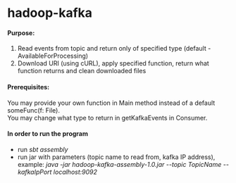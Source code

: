 # hadoop-kafka
#### Purpose:
1) Read events from topic and return only of specified type (default - AvailableForProcessing)
2) Download URI (using cURL), apply specified function, return what function returns and clean downloaded files

#### Prerequisites:
You may provide your own function in Main method instead of a default someFunc(f: File).  
You may change what type to return in getKafkaEvents in Consumer.

#### In order to run the program

- run *sbt assembly*
- run jar with parameters (topic name to read from, kafka IP address), example:
*java -jar hadoop-kafka-assembly-1.0.jar --topic TopicName --kafkaIpPort localhost:9092*
